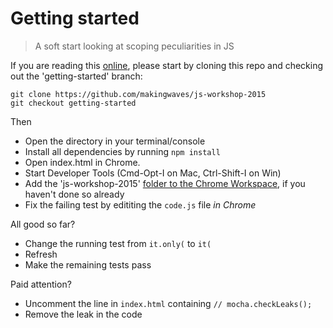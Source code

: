 # Getting started
> A soft start looking at scoping peculiarities in JS

If you are reading this [online](https://github.com/makingwaves/js-workshop-2015), 
please start by cloning this repo
and checking out the 'getting-started' branch:

```
git clone https://github.com/makingwaves/js-workshop-2015
git checkout getting-started
```

Then
- Open the directory in your terminal/console 
- Install all dependencies by running `npm install`
- Open index.html in Chrome.
- Start Developer Tools (Cmd-Opt-I on Mac, Ctrl-Shift-I on Win)
- Add the 'js-workshop-2015' [folder to the Chrome Workspace](https://developer.chrome.com/devtools/docs/workspaces), if you haven't done so already
- Fix the failing test by edititing the `code.js` file _in Chrome_

All good so far?
- Change the running test from `it.only(` to `it(`
- Refresh
- Make the remaining tests pass

Paid attention?
- Uncomment the line in `index.html` containing `// mocha.checkLeaks();`
- Remove the leak in the code
